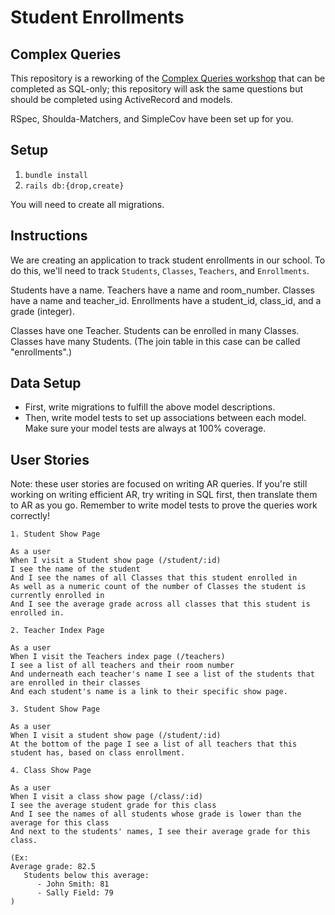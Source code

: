 # Student Enrollments
## Complex Queries

This repository is a reworking of the [Complex Queries workshop](https://backend.turing.edu/module2/misc/complex_queries) that can be completed as SQL-only; this repository will ask the same questions but should be completed using ActiveRecord and models. 

RSpec, Shoulda-Matchers, and SimpleCov have been set up for you. 

## Setup
1. `bundle install`
1. `rails db:{drop,create}`

You will need to create all migrations. 

## Instructions
We are creating an application to track student enrollments in our school. To do this, we'll need to track `Students`, `Classes`, `Teachers`, and `Enrollments`. 

Students have a name. 
Teachers have a name and room_number.
Classes have a name and teacher_id. 
Enrollments have a student_id, class_id, and a grade (integer). 

Classes have one Teacher. 
Students can be enrolled in many Classes. 
Classes have many Students. (The join table in this case can be called "enrollments".) 

## Data Setup
- First, write migrations to fulfill the above model descriptions. 
- Then, write model tests to set up associations between each model. Make sure your model tests are always at 100% coverage. 


## User Stories
Note: these user stories are focused on writing AR queries. If you're still working on writing efficient AR, try writing in SQL first, then translate them to AR as you go. Remember to write model tests to prove the queries work correctly!


```
1. Student Show Page

As a user
When I visit a Student show page (/student/:id)
I see the name of the student
And I see the names of all Classes that this student enrolled in
As well as a numeric count of the number of Classes the student is currently enrolled in
And I see the average grade across all classes that this student is enrolled in. 
```

```
2. Teacher Index Page

As a user
When I visit the Teachers index page (/teachers)
I see a list of all teachers and their room number
And underneath each teacher's name I see a list of the students that are enrolled in their classes
And each student's name is a link to their specific show page. 
```

```
3. Student Show Page

As a user
When I visit a student show page (/student/:id)
At the bottom of the page I see a list of all teachers that this student has, based on class enrollment. 
```

```
4. Class Show Page

As a user
When I visit a class show page (/class/:id)
I see the average student grade for this class
And I see the names of all students whose grade is lower than the average for this class
And next to the students' names, I see their average grade for this class. 

(Ex: 
Average grade: 82.5
   Students below this average: 
      - John Smith: 81
      - Sally Field: 79
)
```